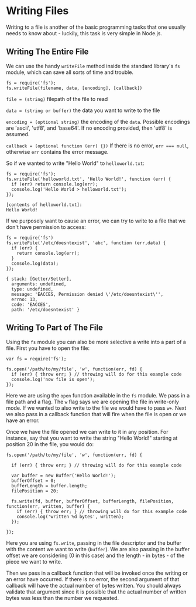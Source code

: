 # Writing Files

Writing to a file is another of the basic programming tasks that one usually needs to know about - luckily, this task is very simple in Node.js.

## Writing The Entire File

We can use the handy `writeFile` method inside the standard library's `fs` module, which can save all sorts of time and trouble.

    fs = require('fs');
    fs.writeFile(filename, data, [encoding], [callback])

`file = (string)` filepath of the file to read

`data = (string or buffer)` the data you want to write to the file

`encoding = (optional string)` the encoding of the `data`. Possible encodings are 'ascii', 'utf8', and 'base64'. If no encoding provided, then 'utf8' is assumed.

`callback = (optional function (err) {})` If there is no error, `err === null`, otherwise `err` contains the error message.

So if we wanted to write "Hello World" to `helloworld.txt`:

    fs = require('fs');
    fs.writeFile('helloworld.txt', 'Hello World!', function (err) {
      if (err) return console.log(err);
      console.log('Hello World > helloworld.txt');
    });

    [contents of helloworld.txt]:
    Hello World!

If we purposely want to cause an error, we can try to write to a file that we don't have permission to access:

    fs = require('fs')
    fs.writeFile('/etc/doesntexist', 'abc', function (err,data) {
      if (err) {
        return console.log(err);
      }
      console.log(data);
    });

    { stack: [Getter/Setter],
      arguments: undefined,
      type: undefined,
      message: 'EACCES, Permission denied \'/etc/doesntexist\'',
      errno: 13,
      code: 'EACCES',
      path: '/etc/doesntexist' }

## Writing To Part of The File

Using the `fs` module you can also be more selective a write into a part of a file. First you have to open the file:

    var fs = require('fs');

    fs.open('/path/to/my/file', 'w', function(err, fd) {
      if (err) { throw err; } // throwing will do for this example code
      console.log('now file is open');
    });

Here we are using the `open` function available in the `fs` module. We pass in a file path and a flag. The `w` flag says we are opening the file in write-only mode. If we wanted to also write to the file we would have to pass `w+`. Next we also pass in a callback function that will fire when the file is open or we have an error.

Once we have the file opened we can write to it in any position. For instance, say that you want to write the string "Hello World!" starting at position 20 in the file, you would do:

    fs.open('/path/to/my/file', 'w', function(err, fd) {

      if (err) { throw err; } // throwing will do for this example code

      var buffer = new Buffer('Hello World!');
      bufferOffset = 0;
      bufferLength = buffer.length;
      filePosition = 20;

      fs.write(fd, buffer, bufferOffset, bufferLength, filePosition, function(err, written, buffer) {
        if (err) { throw err; } // throwing will do for this example code
        console.log('written %d bytes', written);
      });

    });

Here you are using `fs.write`, passing in the file descriptor and the buffer with the content we want to write (`buffer`). We are also passing in the buffer offset we are considering (0 in this case) and the length - in bytes - of the piece we want to write.

Then we pass in a callback function that will be invoked once the writing or an error have occurred. If there is no error, the second argument of that callback will have the actual number of bytes written. You should always validate that argument since it is possible that the actual number of written bytes was less than the number we requested.